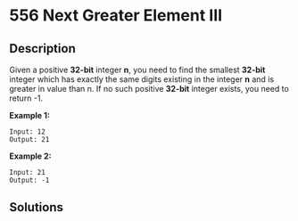 # 556 Next Greater Element III

## Description

Given a positive **32-bit** integer **n**, you need to find the smallest **32-bit** integer which has exactly the same digits existing in the integer **n** and is greater in value than n. If no such positive **32-bit** integer exists, you need to return -1.

**Example 1:**

```
Input: 12
Output: 21
```

 

**Example 2:**

```
Input: 21
Output: -1
```



## Solutions

